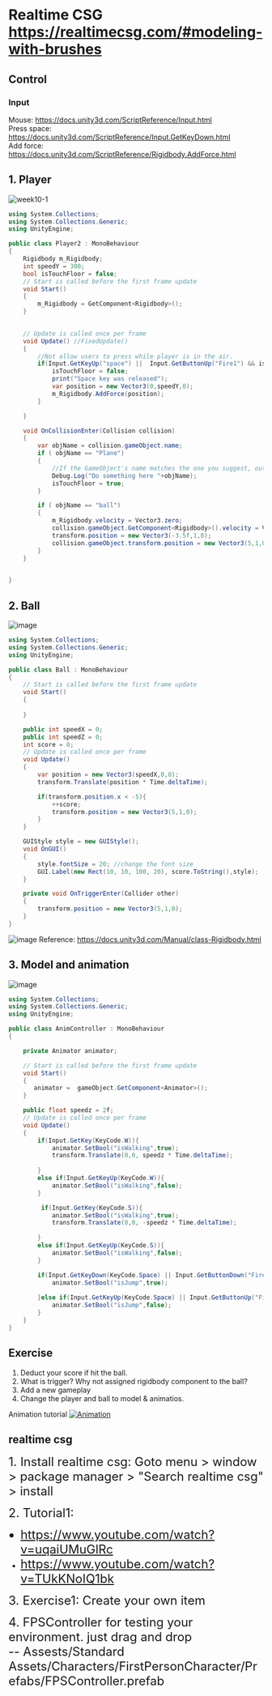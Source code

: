 # Realtime CSG https://realtimecsg.com/#modeling-with-brushes
## Control
### Input
Mouse: https://docs.unity3d.com/ScriptReference/Input.html <br>
Press space: https://docs.unity3d.com/ScriptReference/Input.GetKeyDown.html <br>
Add force: https://docs.unity3d.com/ScriptReference/Rigidbody.AddForce.html

## 1. Player
![week10-1](https://user-images.githubusercontent.com/69342162/139366010-00096599-0e82-4963-a479-7d297bbd4f60.png)


``` c#
using System.Collections;
using System.Collections.Generic;
using UnityEngine;

public class Player2 : MonoBehaviour
{
    Rigidbody m_Rigidbody;
    int speedY = 300;
    bool isTouchFloor = false; 
    // Start is called before the first frame update
    void Start()
    {
        m_Rigidbody = GetComponent<Rigidbody>();
    }

   
    // Update is called once per frame
    void Update() //FixedUpdate()
    {
        //Not allow users to press while player is in the air.
        if(Input.GetKeyUp("space") ||  Input.GetButtonUp("Fire1") && isTouchFloor){
            isTouchFloor = false;
            print("Space key was released");
            var position = new Vector3(0,speedY,0);
            m_Rigidbody.AddForce(position);
        }

    }

    void OnCollisionEnter(Collision collision)
    {
        var objName = collision.gameObject.name;
        if ( objName == "Plane")
        {
            //If the GameObject's name matches the one you suggest, output this message in the console
            Debug.Log("Do something here "+objName);
            isTouchFloor = true;
        }

        if ( objName == "ball")
        {
            m_Rigidbody.velocity = Vector3.zero;
            collision.gameObject.GetComponent<Rigidbody>().velocity = Vector3.zero;
            transform.position = new Vector3(-3.5f,1,0);
            collision.gameObject.transform.position = new Vector3(5,1,0);
        }
    }

   
}
```

## 2. Ball

![image](https://user-images.githubusercontent.com/69342162/139366596-0e0932e7-22db-4950-99b7-cc20401c75fb.png)

``` c#
using System.Collections;
using System.Collections.Generic;
using UnityEngine;

public class Ball : MonoBehaviour
{
    // Start is called before the first frame update
    void Start()
    {
        
    }

    public int speedX = 0;
    public int speedZ = 0;
    int score = 0;
    // Update is called once per frame
    void Update()
    {
        var position = new Vector3(speedX,0,0);
        transform.Translate(position * Time.deltaTime);

        if(transform.position.x < -5){
            ++score;
            transform.position = new Vector3(5,1,0);
        } 
    }

    GUIStyle style = new GUIStyle();
    void OnGUI()
    {
        style.fontSize = 20; //change the font size
        GUI.Label(new Rect(10, 10, 100, 20), score.ToString(),style);
    }

    private void OnTriggerEnter(Collider other)
    {
        transform.position = new Vector3(5,1,0);
    }
}
```
![image](https://user-images.githubusercontent.com/69342162/139370817-cf675023-c68c-4ad5-a70c-265428d86880.png)
Reference: https://docs.unity3d.com/Manual/class-Rigidbody.html

## 3. Model and animation
![image](https://user-images.githubusercontent.com/69342162/139386141-45a4b339-6279-4941-a30c-c24738798d2e.png)
``` c#
using System.Collections;
using System.Collections.Generic;
using UnityEngine;

public class AnimController : MonoBehaviour
{

    private Animator animator;

    // Start is called before the first frame update
    void Start()
    {
       animator =  gameObject.GetComponent<Animator>();
    }

    public float speedz = 2f;
    // Update is called once per frame
    void Update()
    {
        if(Input.GetKey(KeyCode.W)){
            animator.SetBool("isWalking",true);
            transform.Translate(0,0, speedz * Time.deltaTime);
           
        } 
        else if(Input.GetKeyUp(KeyCode.W)){
            animator.SetBool("isWalking",false);
        }

         if(Input.GetKey(KeyCode.S)){
            animator.SetBool("isWalking",true);
            transform.Translate(0,0, -speedz * Time.deltaTime);
           
        } 
        else if(Input.GetKeyUp(KeyCode.S)){
            animator.SetBool("isWalking",false);
        }

        if(Input.GetKeyDown(KeyCode.Space) || Input.GetButtonDown("Fire1")){
            animator.SetBool("isJump",true);
        
        }else if(Input.GetKeyUp(KeyCode.Space) || Input.GetButtonUp("Fire1")){
            animator.SetBool("isJump",false);
        }
    }
}
```

## Exercise
1. Deduct your score if hit the ball.
2. What is trigger? Why not assigned rigidbody component to the ball?
3. Add a new gameplay
4. Change the player and ball to model & animatios.

Animation tutorial
[![Animation](https://img.youtube.com/vi/UOb6IK43cJQ/0.jpg)](https://www.youtube.com/watch?v=UOb6IK43cJQ)


## realtime csg
<font size="5"> 1. Install realtime csg: Goto menu > window > package manager > "Search realtime csg" > install </font>

<font size="5"> 2. Tutorial1: <br>
   - https://www.youtube.com/watch?v=uqaiUMuGlRc <br>
   - https://www.youtube.com/watch?v=TUkKNoIQ1bk <br> </font>

<font size="5"> 3. Exercise1: Create your own item <br> </font>

<font size="5"> 4. FPSController for testing your environment. just drag and drop <br> 
   -- Assests/Standard Assets/Characters/FirstPersonCharacter/Prefabs/FPSController.prefab <br> </font>
